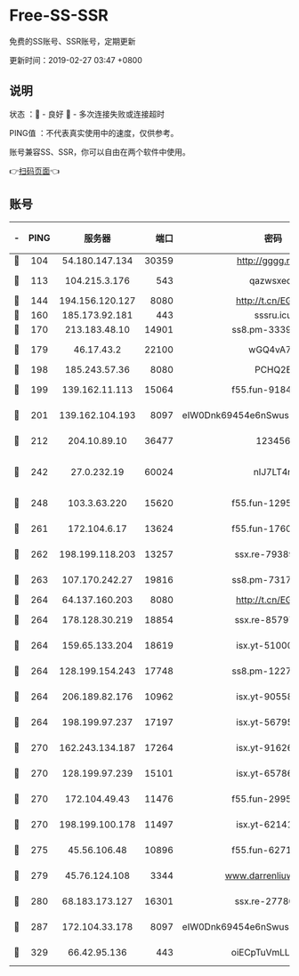 # Free-SS-SSR

免费的SS账号、SSR账号，定期更新

更新时间：2019-02-27 03:47 +0800

## 说明

状态     ：🙂 - 良好 🙁 - 多次连接失败或连接超时

PING值   ：不代表真实使用中的速度，仅供参考。

账号兼容SS、SSR，你可以自由在两个软件中使用。

👉[扫码页面](https://liesauer.github.io/free-ss-ssr.github.io/)👈

## 账号

|-|PING|服务器|端口|密码|加密方式|区域|
|:----:|:----:|:-----:|-----:|:----:|:----:|:----:|
|🙂|104|54.180.147.134|30359|http://gggg.rocks|chacha20|KR|
|🙂|113|104.215.3.176|543|qazwsxedc|aes-256-gcm|JP|
|🙂|144|194.156.120.127|8080|http://t.cn/EGJIyrl|rc4-md5|RU|
|🙂|160|185.173.92.181|443|sssru.icu|rc4-md5|RU|
|🙂|170|213.183.48.10|14901|ss8.pm-33399389|rc4-md5|RU|
|🙂|179|46.17.43.2|22100|wGQ4vA7D|aes-256-gcm|RU|
|🙂|198|185.243.57.36|8080|PCHQ2E|rc4-md5|US|
|🙂|199|139.162.11.113|15064|f55.fun-91846921|aes-256-cfb|SG|
|🙂|201|139.162.104.193|8097|eIW0Dnk69454e6nSwuspv9DmS201tQ0D|aes-256-cfb|JP|
|🙂|212|204.10.89.10|36477|123456|aes-256-cfb|US|
|🙂|242|27.0.232.19|60024|nIJ7LT4n|xchacha20-ietf-poly1305|HK|
|🙂|248|103.3.63.220|15620|f55.fun-12950229|aes-256-cfb|SG|
|🙂|261|172.104.6.17|13624|f55.fun-17607418|aes-256-cfb|US|
|🙂|262|198.199.118.203|13257|ssx.re-79389209|aes-256-cfb|US|
|🙂|263|107.170.242.27|19816|ss8.pm-73178882|aes-256-cfb|US|
|🙂|264|64.137.160.203|8080|http://t.cn/EGJIyrl|rc4-md5|CA|
|🙂|264|178.128.30.219|18854|ssx.re-85797399|aes-256-cfb|SG|
|🙂|264|159.65.133.204|18619|isx.yt-51000018|aes-256-cfb|SG|
|🙂|264|128.199.154.243|17748|ss8.pm-12277718|aes-256-cfb|SG|
|🙂|264|206.189.82.176|10962|isx.yt-90558804|aes-256-cfb|SG|
|🙂|264|198.199.97.237|17197|isx.yt-56795890|aes-256-cfb|US|
|🙂|270|162.243.134.187|17264|isx.yt-91626213|aes-256-cfb|US|
|🙂|270|128.199.97.239|15101|isx.yt-65786071|aes-256-cfb|SG|
|🙂|270|172.104.49.43|11476|f55.fun-29951648|aes-256-cfb|SG|
|🙂|270|198.199.100.178|11497|isx.yt-62141946|aes-256-cfb|US|
|🙂|275|45.56.106.48|10896|f55.fun-62719865|aes-256-cfb|US|
|🙂|279|45.76.124.108|3344|www.darrenliuwei.com|aes-256-cfb|AU|
|🙂|280|68.183.173.127|16301|ssx.re-27780597|aes-256-cfb|US|
|🙂|287|172.104.33.178|8097|eIW0Dnk69454e6nSwuspv9DmS201tQ0D|aes-256-cfb|SG|
|🙂|329|66.42.95.136|443|oiECpTuVmLLxk4Ts|aes-256-cfb|US|
